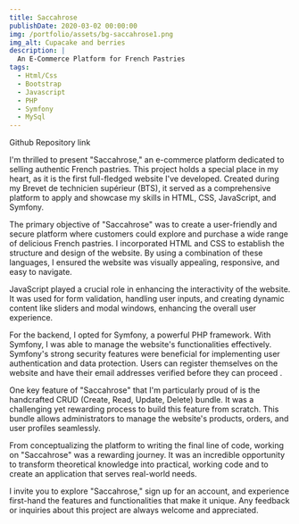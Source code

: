 ```yaml
---
title: Saccahrose
publishDate: 2020-03-02 00:00:00
img: /portfolio/assets/bg-saccahrose1.png
img_alt: Cupacake and berries
description: |
  An E-Commerce Platform for French Pastries
tags:
  - Html/Css  
  - Bootstrap
  - Javascript
  - PHP
  - Symfony
  - MySql
---
```

<a src="https://github.com/Wloyer/symfonytest3">Github Repository link</a>

I'm thrilled to present "Saccahrose," an e-commerce platform dedicated to selling authentic French pastries. This project holds a special place in my heart, as it is the first full-fledged website I've developed. Created during my Brevet de technicien supérieur (BTS), it served as a comprehensive platform to apply and showcase my skills in HTML, CSS, JavaScript, and Symfony.

The primary objective of "Saccahrose" was to create a user-friendly and secure platform where customers could explore and purchase a wide range of delicious French pastries. I incorporated HTML and CSS to establish the structure and design of the website. By using a combination of these languages, I ensured the website was visually appealing, responsive, and easy to navigate.

JavaScript played a crucial role in enhancing the interactivity of the website. It was used for form validation, handling user inputs, and creating dynamic content like sliders and modal windows, enhancing the overall user experience.

For the backend, I opted for Symfony, a powerful PHP framework. With Symfony, I was able to manage the website's functionalities effectively. Symfony's strong security features were beneficial for implementing user authentication and data protection. Users can register themselves on the website and have their email addresses verified before they can proceed .

One key feature of "Saccahrose" that I'm particularly proud of is the handcrafted CRUD (Create, Read, Update, Delete) bundle. It was a challenging yet rewarding process to build this feature from scratch. This bundle allows administrators to manage the website's products, orders, and user profiles seamlessly.

From conceptualizing the platform to writing the final line of code, working on "Saccahrose" was a rewarding journey. It was an incredible opportunity to transform theoretical knowledge into practical, working code and to create an application that serves real-world needs.

I invite you to explore "Saccahrose," sign up for an account, and experience first-hand the features and functionalities that make it unique. Any feedback or inquiries about this project are always welcome and appreciated.
